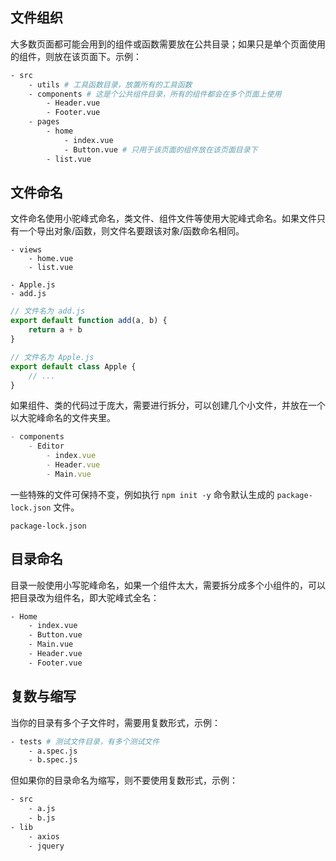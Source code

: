 ## 文件组织
大多数页面都可能会用到的组件或函数需要放在公共目录；如果只是单个页面使用的组件，则放在该页面下。示例：
```bash
- src
    - utils # 工具函数目录，放置所有的工具函数
    - components # 这是个公共组件目录，所有的组件都会在多个页面上使用
        - Header.vue
        - Footer.vue
    - pages
        - home
            - index.vue
            - Button.vue # 只用于该页面的组件放在该页面目录下
        - list.vue
```
## 文件命名
文件命名使用小驼峰式命名，类文件、组件文件等使用大驼峰式命名。如果文件只有一个导出对象/函数，则文件名要跟该对象/函数命名相同。
```
- views
    - home.vue
    - list.vue

- Apple.js
- add.js
```
```js
// 文件名为 add.js
export default function add(a, b) {
    return a + b
}
```
```js
// 文件名为 Apple.js
export default class Apple {
    // ...
}
```
如果组件、类的代码过于庞大，需要进行拆分，可以创建几个小文件，并放在一个以大驼峰命名的文件夹里。
```js
- components
    - Editor
        - index.vue
        - Header.vue
        - Main.vue
```

一些特殊的文件可保持不变，例如执行 `npm init -y` 命令默认生成的 `package-lock.json` 文件。
```
package-lock.json
```
## 目录命名
目录一般使用小写驼峰命名，如果一个组件太大，需要拆分成多个小组件的，可以把目录改为组件名，即大驼峰式全名：
```bash
- Home
    - index.vue
    - Button.vue
    - Main.vue
    - Header.vue
    - Footer.vue
```

## 复数与缩写
当你的目录有多个子文件时，需要用复数形式，示例：
```bash
- tests # 测试文件目录，有多个测试文件
    - a.spec.js
    - b.spec.js
```
但如果你的目录命名为缩写，则不要使用复数形式，示例：
```bash
- src
    - a.js
    - b.js
- lib
    - axios
    - jquery
```
